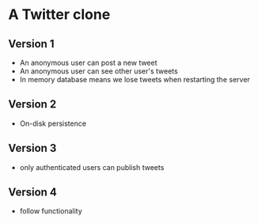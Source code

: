 # A Twitter clone

## Version 1
- An anonymous user can post a new tweet
- An anonymous user can see other user's tweets
- In memory database means we lose tweets when restarting the server

## Version 2
- On-disk persistence

## Version 3
- only authenticated users can publish tweets

## Version 4
- follow functionality

